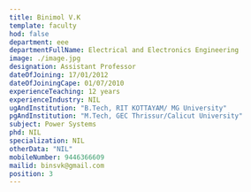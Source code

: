 ```yaml
---
title: Binimol V.K
template: faculty
hod: false
department: eee
departmentFullName: Electrical and Electronics Engineering
image: ./image.jpg
designation: Assistant Professor
dateOfJoining: 17/01/2012
dateOfJoiningCape: 01/07/2010
experienceTeaching: 12 years
experienceIndustry: NIL
ugAndInstitution: "B.Tech, RIT KOTTAYAM/ MG University"
pgAndInstitution: "M.Tech, GEC Thrissur/Calicut University"
subject: Power Systems
phd: NIL
specialization: NIL
otherData: "NIL"
mobileNumber: 9446366609
mailid: binsvk@gmail.com
position: 3
---
```

